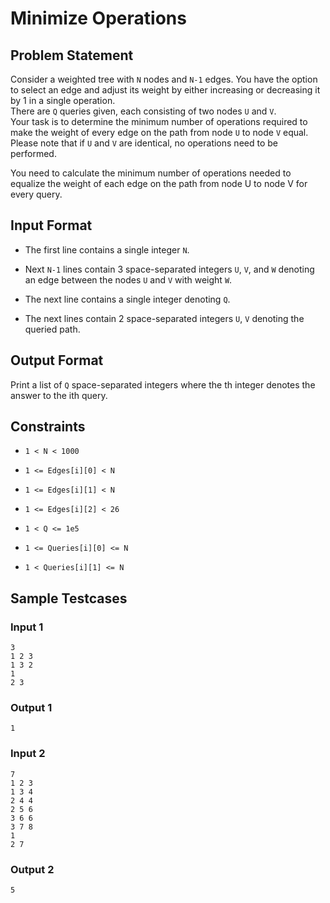 # Minimize Operations

## Problem Statement

Consider a weighted tree with `N` nodes and `N-1` edges. You have the option to select an edge and adjust its weight by either increasing or decreasing it by 1 in a single operation.<br>There are `Q` queries given, each consisting of two nodes `U` and `V`. <br>Your task is to determine the minimum number of operations required to make the weight of every edge on the path from node `U` to node `V` equal.<br>Please note that if `U` and `V` are identical, no operations need to be performed.

You need to calculate the minimum number of operations needed to equalize the weight of each edge on the path from node U to node V for every query.

## Input Format

- The first line contains a single integer `N`.

- Next `N-1` lines contain 3 space-separated integers `U`, `V`, and `W` denoting an edge between the nodes `U` and `V` with weight `W`.

- The next line contains a single integer denoting `Q`.

- The next lines contain 2 space-separated integers `U`, `V` denoting the queried path.

## Output Format

Print a list of `Q` space-separated integers where the th integer denotes the answer to the ith query.

## Constraints

- `1 < N < 1000`

- `1 <= Edges[i][0] < N`

- `1 <= Edges[i][1] < N`

- `1 <= Edges[i][2] < 26`

- `1 < Q <= 1e5`

- `1 <= Queries[i][0] <= N`

- `1 < Queries[i][1] <= N`

## Sample Testcases

### Input 1

```
3
1 2 3
1 3 2
1
2 3
```

### Output 1

```
1
```

### Input 2

```
7
1 2 3
1 3 4
2 4 4
2 5 6
3 6 6
3 7 8
1
2 7
```

### Output 2

```
5
```
